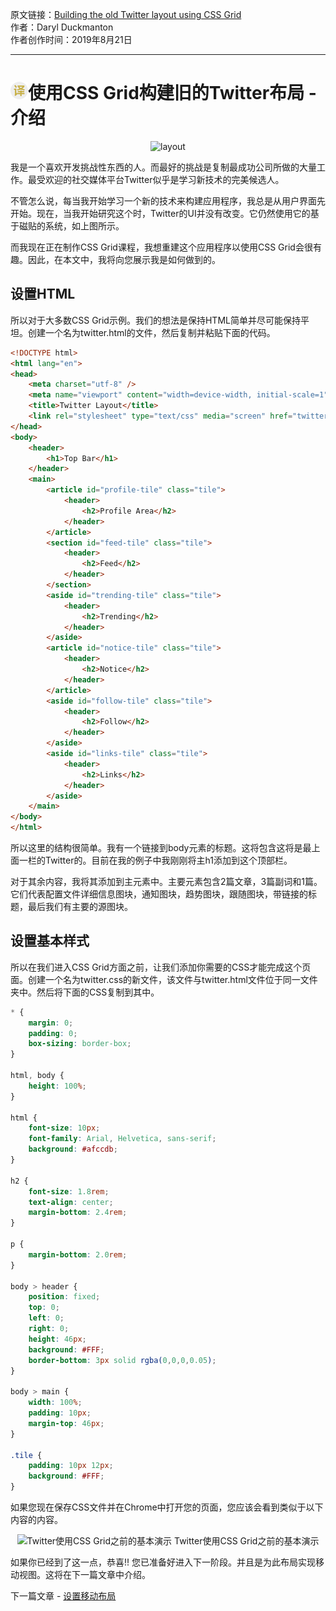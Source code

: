 原文链接：[Building the old Twitter layout using CSS Grid](https://medium.com/quick-code/building-the-old-twitter-layout-using-css-grid-3de34cde582f "使用CSS Grid构建旧的Twitter布局") <br/>
作者：Daryl Duckmanton <br/>
作者创作时间：2019年8月21日

------------------------------------------------------------------------------------------------

# <img src="https://github.com/jimwong666/FEstart/blob/master/translatedArticles/images/publicFile/icon_teranlation.png" alt="译文">使用CSS Grid构建旧的Twitter布局 - 介绍

<p align="center">
<img src="https://miro.medium.com/max/2690/1*yZbODHhGBxizxFK2nohhrQ.png" alt="layout">
</p>

我是一个喜欢开发挑战性东西的人。而最好的挑战是复制最成功公司所做的大量工作。最受欢迎的社交媒体平台Twitter似乎是学习新技术的完美候选人。

不管怎么说，每当我开始学习一个新的技术来构建应用程序，我总是从用户界面先开始。现在，当我开始研究这个时，Twitter的UI并没有改变。它仍然使用它的基于磁贴的系统，如上图所示。

而我现在正在制作CSS Grid课程，我想重建这个应用程序以使用CSS Grid会很有趣。因此，在本文中，我将向您展示我是如何做到的。

## 设置HTML

所以对于大多数CSS Grid示例。我们的想法是保持HTML简单并尽可能保持平坦。创建一个名为twitter.html的文件，然后复制并粘贴下面的代码。

```html
<!DOCTYPE html>
<html lang="en">
<head>
    <meta charset="utf-8" />
    <meta name="viewport" content="width=device-width, initial-scale=1" />
    <title>Twitter Layout</title>
    <link rel="stylesheet" type="text/css" media="screen" href="twitter.css" />
</head>
<body>
    <header>
        <h1>Top Bar</h1>
    </header>
    <main>
        <article id="profile-tile" class="tile">
            <header>
                <h2>Profile Area</h2>
            </header>
        </article>
        <section id="feed-tile" class="tile">
            <header>
                <h2>Feed</h2>
            </header>
        </section>
        <aside id="trending-tile" class="tile">
            <header>
                <h2>Trending</h2>
            </header>
        </aside>
        <article id="notice-tile" class="tile">
            <header>
                <h2>Notice</h2>
            </header>
        </article>
        <aside id="follow-tile" class="tile">
            <header>
                <h2>Follow</h2>
            </header>
        </aside>
        <aside id="links-tile" class="tile">
            <header>
                <h2>Links</h2>
            </header>
        </aside>
    </main>
</body>
</html>
```

所以这里的结构很简单。我有一个链接到body元素的标题。这将包含这将是最上面一栏的Twitter的。目前在我的例子中我刚刚将主h1添加到这个顶部栏。

对于其余内容，我将其添加到主元素中。主要元素包含2篇文章，3篇副词和1篇。它们代表配置文件详细信息图块，通知图块，趋势图块，跟随图块，带链接的标题，最后我们有主要的源图块。

## 设置基本样式

所以在我们进入CSS Grid方面之前，让我们添加你需要的CSS才能完成这个页面。创建一个名为twitter.css的新文件，该文件与twitter.html文件位于同一文件夹中。然后将下面的CSS复制到其中。

```css
* {
    margin: 0;
    padding: 0;
    box-sizing: border-box;
}

html, body {
    height: 100%;
}

html {
    font-size: 10px;
    font-family: Arial, Helvetica, sans-serif;
    background: #afccdb;
}

h2 {
    font-size: 1.8rem;
    text-align: center;
    margin-bottom: 2.4rem;
}

p {
    margin-bottom: 2.0rem;
}

body > header {
    position: fixed;
    top: 0;
    left: 0;
    right: 0;
    height: 46px;
    background: #FFF;
    border-bottom: 3px solid rgba(0,0,0,0.05);
}

body > main {
    width: 100%;
    padding: 10px;
    margin-top: 46px;
}

.tile {
    padding: 10px 12px;
    background: #FFF;
}
```

如果您现在保存CSS文件并在Chrome中打开您的页面，您应该会看到类似于以下内容的内容。

<p align="center">
<img src="https://miro.medium.com/max/2978/1*eIGd9P6wOl6hMC2WxtTb6Q.png" alt="Twitter使用CSS Grid之前的基本演示">
Twitter使用CSS Grid之前的基本演示
</p>

如果你已经到了这一点，恭喜!! 您已准备好进入下一阶段。并且是为此布局实现移动视图。这将在下一篇文章中介绍。

下一篇文章 - [设置移动布局](https://github.com/jimwong666/FEstart/tree/master/translatedArticles/20190909-Building%20the%20old%20Twitter%20layout%20using%20CSS%20Grid%20%E2%85%A1 "设置移动布局")

